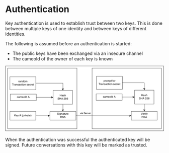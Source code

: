 # Authentication

Key authentication is used to establish trust between two keys. This is done between multiple keys of one identity and between keys of different identities. 

The following is assumed before an authentication is started:
* The public keys have been exchanged via an insecure channel
* The cameoId of the owner of each key is known

![diagramm](pix/Handshake.png "Handshake")

When the authentication was successful the authenticated key will be signed. Future conversations with this key will be marked as trusted.